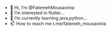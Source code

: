 - 👋 Hi, I’m @FatemehMousavinia
- 👀 I’m interested in flutter...
- 🌱 I’m currently learning java,python...
- 📫 How to reach me t.me/fatemeh_mousavinia

<!---
FatemehMousavinia/FatemehMousavinia is a ✨ special ✨ repository because its `README.md` (this file) appears on your GitHub profile.
You can click the Preview link to take a look at your changes.
--->
